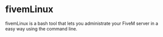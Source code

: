 # fivemLinux
fivemLinux is a bash tool that lets you administrate your FiveM server in a easy way using the command line.
